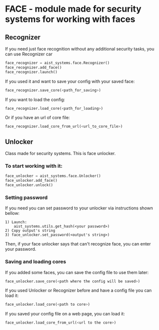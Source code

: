 # FACE - module made for security systems for working with faces
## Recognizer
If you need just face recognition without any additional security tasks, you can use Recognizer car
```python
face_recognizer = aist_systems.face.Recognizer()
face_recognizer.add_face()
face_recognizer.launch()
```
If you used it and want to save your config with your saved face:
```python
face_recognizer.save_core(<path_for_saving>)
```

If you want to load the config:
```python
face_recognizer.load_core(<path_for_loading>)
```
Or if you have an url of core file:
```python
face_recognizer.load_core_from_url(<url_to_core_file>)
```
## Unlocker
Class made for security systems.
This is face unlocker.

### To start working with it:
```python
face_unlocker = aist_systems.face.Unlocker()
face_unlocker.add_face()
face_unlocker.unlock()
```
### Setting password
If you need you can set password to your unlocker via instructions shown bellow:

    1) Launch:
        aist_systems.utils.get_hash(<your password>)
    2) Copy output's string
    3) face_unlocker.set_password(<output's string>)

Then, if your face unlocker says that can't recognize face, you can enter your password.

### Saving and loading cores
If you added some faces, you can save the config file to use them later:
```python
face_unlocker.save_core(<path where the config will be saved>)
```
If you used Unlocker or Recognizer before and have a config file you can load it:
```python
face_unlocker.load_core(<path to core>)
```
If you saved your config file on a web page, you can load it:
```python
face_unlocker.load_core_from_url(<url to the core>)
```
    